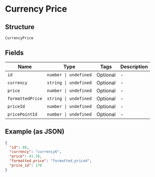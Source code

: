 
# Currency Price

## Structure

`CurrencyPrice`

## Fields

| Name | Type | Tags | Description |
|  --- | --- | --- | --- |
| `id` | `number \| undefined` | Optional | - |
| `currency` | `string \| undefined` | Optional | - |
| `price` | `number \| undefined` | Optional | - |
| `formattedPrice` | `string \| undefined` | Optional | - |
| `priceId` | `number \| undefined` | Optional | - |
| `pricePointId` | `number \| undefined` | Optional | - |

## Example (as JSON)

```json
{
  "id": 88,
  "currency": "currency6",
  "price": 41.36,
  "formatted_price": "formatted_price4",
  "price_id": 178
}
```

